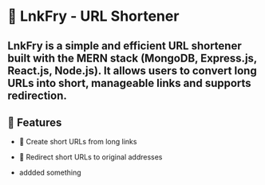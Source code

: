 # 🔗 LnkFry - URL Shortener

**LnkFry** is a simple and efficient URL shortener built with the **MERN stack** (MongoDB, Express.js, React.js, Node.js). It allows users to convert long URLs into short, manageable links and supports redirection.
---

## 🚀 Features

- 🔗 Create short URLs from long links
- 🔁 Redirect short URLs to original addresses

- addded something
